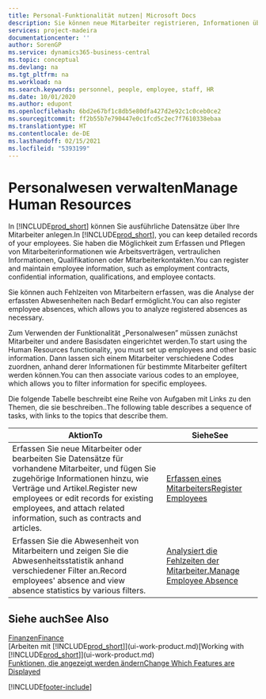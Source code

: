 ```yaml
---
title: Personal-Funktionalität nutzen| Microsoft Docs
description: Sie können neue Mitarbeiter registrieren, Informationen über bestehende Mitarbeiter bearbeiten und Fehlzeiten aufzeichnen und analysieren.
services: project-madeira
documentationcenter: ''
author: SorenGP
ms.service: dynamics365-business-central
ms.topic: conceptual
ms.devlang: na
ms.tgt_pltfrm: na
ms.workload: na
ms.search.keywords: personnel, people, employee, staff, HR
ms.date: 10/01/2020
ms.author: edupont
ms.openlocfilehash: 6bd2e67bf1c8db5e80dfa427d2e92c1c0ceb0ce2
ms.sourcegitcommit: ff2b55b7e790447e0c1fcd5c2ec7f7610338ebaa
ms.translationtype: HT
ms.contentlocale: de-DE
ms.lasthandoff: 02/15/2021
ms.locfileid: "5393199"
---
```

# <a name="manage-human-resources"></a><span data-ttu-id="0be8c-103">Personalwesen verwalten</span><span class="sxs-lookup"><span data-stu-id="0be8c-103">Manage Human Resources</span></span>
<span data-ttu-id="0be8c-104">In [!INCLUDE[prod_short](includes/prod_short.md)] können Sie ausführliche Datensätze über Ihre Mitarbeiter anlegen.</span><span class="sxs-lookup"><span data-stu-id="0be8c-104">In [!INCLUDE[prod_short](includes/prod_short.md)], you can keep detailed records of your employees.</span></span> <span data-ttu-id="0be8c-105">Sie haben die Möglichkeit zum Erfassen und Pflegen von Mitarbeiterinformationen wie Arbeitsverträgen, vertraulichen Informationen, Qualifikationen oder Mitarbeiterkontakten.</span><span class="sxs-lookup"><span data-stu-id="0be8c-105">You can register and maintain employee information, such as employment contracts, confidential information, qualifications, and employee contacts.</span></span>

<span data-ttu-id="0be8c-106">Sie können auch Fehlzeiten von Mitarbeitern erfassen, was die Analyse der erfassten Abwesenheiten nach Bedarf ermöglicht.</span><span class="sxs-lookup"><span data-stu-id="0be8c-106">You can also register employee absences, which allows you to analyze registered absences as necessary.</span></span>

<span data-ttu-id="0be8c-107">Zum Verwenden der Funktionalität „Personalwesen” müssen zunächst Mitarbeiter und andere Basisdaten eingerichtet werden.</span><span class="sxs-lookup"><span data-stu-id="0be8c-107">To start using the Human Resources functionality, you must set up employees and other basic information.</span></span> <span data-ttu-id="0be8c-108">Dann lassen sich einem Mitarbeiter verschiedene Codes zuordnen, anhand derer Informationen für bestimmte Mitarbeiter gefiltert werden können.</span><span class="sxs-lookup"><span data-stu-id="0be8c-108">You can then associate various codes to an employee, which allows you to filter information for specific employees.</span></span>

<span data-ttu-id="0be8c-109">Die folgende Tabelle beschreibt eine Reihe von Aufgaben mit Links zu den Themen, die sie beschreiben..</span><span class="sxs-lookup"><span data-stu-id="0be8c-109">The following table describes a sequence of tasks, with links to the topics that describe them.</span></span>

| <span data-ttu-id="0be8c-110">Aktion</span><span class="sxs-lookup"><span data-stu-id="0be8c-110">To</span></span> | <span data-ttu-id="0be8c-111">Siehe</span><span class="sxs-lookup"><span data-stu-id="0be8c-111">See</span></span> |
| --- | --- |
| <span data-ttu-id="0be8c-112">Erfassen Sie neue Mitarbeiter oder bearbeiten Sie Datensätze für vorhandene Mitarbeiter, und fügen Sie zugehörige Informationen hinzu, wie Verträge und Artikel.</span><span class="sxs-lookup"><span data-stu-id="0be8c-112">Register new employees or edit records for existing employees, and attach related information, such as contracts and articles.</span></span> |[<span data-ttu-id="0be8c-113">Erfassen eines Mitarbeiters</span><span class="sxs-lookup"><span data-stu-id="0be8c-113">Register Employees</span></span>](hr-how-register-employees.md) |
| <span data-ttu-id="0be8c-114">Erfassen Sie die Abwesenheit von Mitarbeitern und zeigen Sie die Abwesenheitsstatistik anhand verschiedener Filter an.</span><span class="sxs-lookup"><span data-stu-id="0be8c-114">Record employees' absence and view absence statistics by various filters.</span></span> |[<span data-ttu-id="0be8c-115">Analysiert die Fehlzeiten der Mitarbeiter.</span><span class="sxs-lookup"><span data-stu-id="0be8c-115">Manage Employee Absence</span></span>](hr-how-manage-absence.md) |

## <a name="see-also"></a><span data-ttu-id="0be8c-116">Siehe auch</span><span class="sxs-lookup"><span data-stu-id="0be8c-116">See Also</span></span>
[<span data-ttu-id="0be8c-117">Finanzen</span><span class="sxs-lookup"><span data-stu-id="0be8c-117">Finance</span></span>](finance.md)  
<span data-ttu-id="0be8c-118">[Arbeiten mit [!INCLUDE[prod_short](includes/prod_short.md)]](ui-work-product.md)</span><span class="sxs-lookup"><span data-stu-id="0be8c-118">[Working with [!INCLUDE[prod_short](includes/prod_short.md)]](ui-work-product.md)</span></span>  
[<span data-ttu-id="0be8c-119">Funktionen, die angezeigt werden ändern</span><span class="sxs-lookup"><span data-stu-id="0be8c-119">Change Which Features are Displayed</span></span>](ui-experiences.md)        


[!INCLUDE[footer-include](includes/footer-banner.md)]